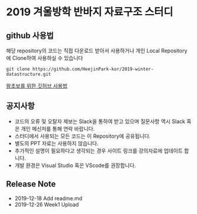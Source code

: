 # 2019 겨울방학 반바지 자료구조 스터디

## github 사용법

해당 repository의 코드는 직접 다운로드 받아서 사용하거나 개인 Local Repository에 Clone하여 사용하실 수 있습니다

```
git clone https://github.com/HeejinPark-kor/2019-winter-datastructure.git
```

[왕초보를 위한 깃허브 사용법](https://tagilog.tistory.com/377)

## 공지사항

- 코드의 오류 및 오탈자 제보는 Slack을 통하여 받고 있으며 질문사항 역시 Slack 혹은 개인 메신저를 통해 연락 바랍니다.
- 스터디에서 사용되는 모든 코드는 이 Repository에 공유됩니다.
- 별도의 PPT 자료는 사용하지 않습니다.
- 추가적인 설명이 필요하다고 생각되는 경우 사이트 링크를 강의자료에 업데이트 합니다.
- 개발 환경은 Visual Studio 혹은 VScode를 권장합니다.

## Release Note

- 2019-12-18 Add readme.md
- 2019-12-26 Week1 Upload

